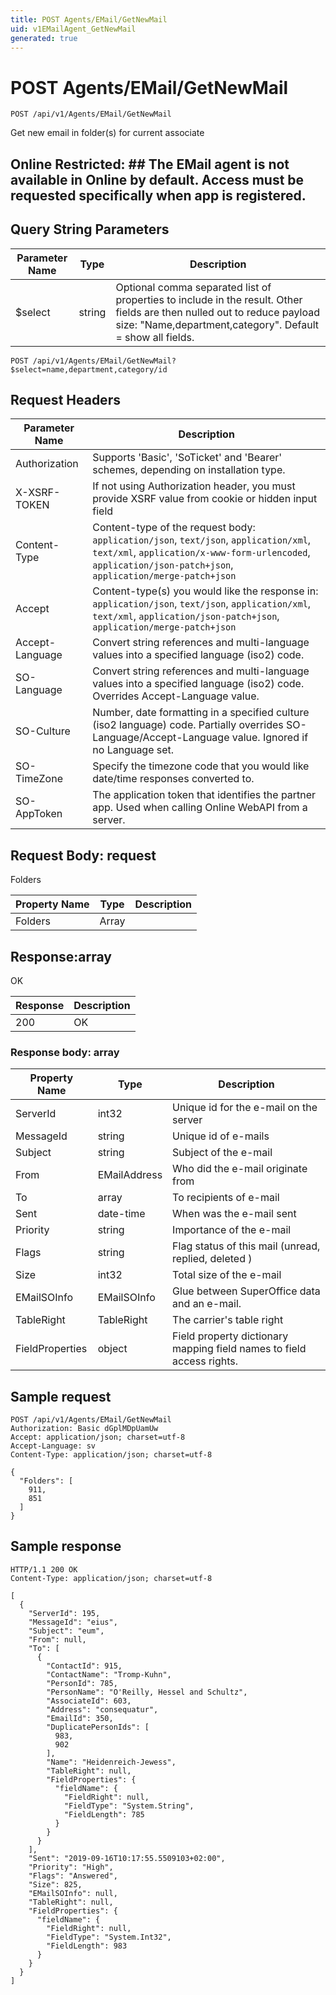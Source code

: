 ```yaml
---
title: POST Agents/EMail/GetNewMail
uid: v1EMailAgent_GetNewMail
generated: true
---
```


# POST Agents/EMail/GetNewMail

```http
POST /api/v1/Agents/EMail/GetNewMail
```

Get new email in folder(s) for current associate


## Online Restricted: ## The EMail agent is not available in Online by default. Access must be requested specifically when app is registered.






## Query String Parameters

| Parameter Name | Type |  Description |
|----------------|------|--------------|
| $select | string |  Optional comma separated list of properties to include in the result. Other fields are then nulled out to reduce payload size: "Name,department,category". Default = show all fields. |

```http
POST /api/v1/Agents/EMail/GetNewMail?$select=name,department,category/id
```


## Request Headers

| Parameter Name | Description |
|----------------|-------------|
| Authorization  | Supports 'Basic', 'SoTicket' and 'Bearer' schemes, depending on installation type. |
| X-XSRF-TOKEN   | If not using Authorization header, you must provide XSRF value from cookie or hidden input field |
| Content-Type | Content-type of the request body: `application/json`, `text/json`, `application/xml`, `text/xml`, `application/x-www-form-urlencoded`, `application/json-patch+json`, `application/merge-patch+json` |
| Accept         | Content-type(s) you would like the response in: `application/json`, `text/json`, `application/xml`, `text/xml`, `application/json-patch+json`, `application/merge-patch+json` |
| Accept-Language | Convert string references and multi-language values into a specified language (iso2) code. |
| SO-Language | Convert string references and multi-language values into a specified language (iso2) code. Overrides Accept-Language value. |
| SO-Culture | Number, date formatting in a specified culture (iso2 language) code. Partially overrides SO-Language/Accept-Language value. Ignored if no Language set. |
| SO-TimeZone | Specify the timezone code that you would like date/time responses converted to. |
| SO-AppToken | The application token that identifies the partner app. Used when calling Online WebAPI from a server. |

## Request Body: request 

Folders 

| Property Name | Type |  Description |
|----------------|------|--------------|
| Folders | Array |  |

## Response:array

OK

| Response | Description |
|----------------|-------------|
| 200 | OK |

### Response body: array

| Property Name | Type |  Description |
|----------------|------|--------------|
| ServerId | int32 | Unique id for the e-mail on the server |
| MessageId | string | Unique id of e-mails |
| Subject | string | Subject of the e-mail |
| From | EMailAddress | Who did the e-mail originate from |
| To | array | To recipients of e-mail |
| Sent | date-time | When was the e-mail sent |
| Priority | string | Importance of the e-mail |
| Flags | string | Flag status of this mail (unread, replied, deleted ) |
| Size | int32 | Total size of the e-mail |
| EMailSOInfo | EMailSOInfo | Glue between SuperOffice data and an e-mail. |
| TableRight | TableRight | The carrier's table right |
| FieldProperties | object | Field property dictionary mapping field names to field access rights. |

## Sample request

```http!
POST /api/v1/Agents/EMail/GetNewMail
Authorization: Basic dGplMDpUamUw
Accept: application/json; charset=utf-8
Accept-Language: sv
Content-Type: application/json; charset=utf-8

{
  "Folders": [
    911,
    851
  ]
}
```

## Sample response

```http_
HTTP/1.1 200 OK
Content-Type: application/json; charset=utf-8

[
  {
    "ServerId": 195,
    "MessageId": "eius",
    "Subject": "eum",
    "From": null,
    "To": [
      {
        "ContactId": 915,
        "ContactName": "Tromp-Kuhn",
        "PersonId": 785,
        "PersonName": "O'Reilly, Hessel and Schultz",
        "AssociateId": 603,
        "Address": "consequatur",
        "EmailId": 350,
        "DuplicatePersonIds": [
          983,
          902
        ],
        "Name": "Heidenreich-Jewess",
        "TableRight": null,
        "FieldProperties": {
          "fieldName": {
            "FieldRight": null,
            "FieldType": "System.String",
            "FieldLength": 785
          }
        }
      }
    ],
    "Sent": "2019-09-16T10:17:55.5509103+02:00",
    "Priority": "High",
    "Flags": "Answered",
    "Size": 825,
    "EMailSOInfo": null,
    "TableRight": null,
    "FieldProperties": {
      "fieldName": {
        "FieldRight": null,
        "FieldType": "System.Int32",
        "FieldLength": 983
      }
    }
  }
]
```